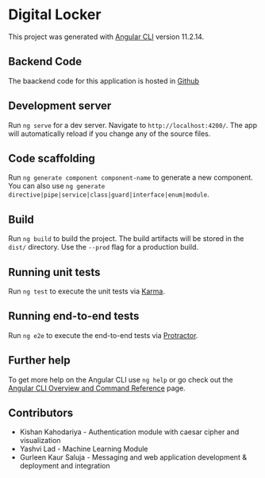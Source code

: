 # Digital Locker

This project was generated with [Angular CLI](https://github.com/angular/angular-cli) version 11.2.14.

## Backend Code

The baackend code for this application is hosted in [Github](https://github.com/gr997570/csci5410-g11)
## Development server

Run `ng serve` for a dev server. Navigate to `http://localhost:4200/`. The app will automatically reload if you change any of the source files.

## Code scaffolding

Run `ng generate component component-name` to generate a new component. You can also use `ng generate directive|pipe|service|class|guard|interface|enum|module`.

## Build

Run `ng build` to build the project. The build artifacts will be stored in the `dist/` directory. Use the `--prod` flag for a production build.

## Running unit tests

Run `ng test` to execute the unit tests via [Karma](https://karma-runner.github.io).

## Running end-to-end tests

Run `ng e2e` to execute the end-to-end tests via [Protractor](http://www.protractortest.org/).

## Further help

To get more help on the Angular CLI use `ng help` or go check out the [Angular CLI Overview and Command Reference](https://angular.io/cli) page.

## Contributors
- Kishan Kahodariya - Authentication module with caesar cipher and visualization
- Yashvi Lad - Machine Learning Module
- Gurleen Kaur Saluja - Messaging and web application development & deployment and integration
